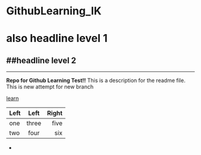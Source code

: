 # GithubLearning_IK
also headline level 1
=
##headline level 2
----------
***
**Repo for Github Learning Test!!**
This is a description for the readme file.
This is new attempt for new branch

[learn](https://linked.com)


| Left | Left | Right |
| -- | :--: | --:|
| one  | three | five |
| two  | four | six |


- 
